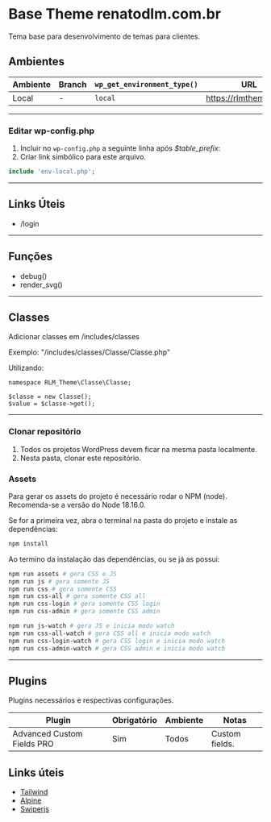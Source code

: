 # Base Theme renatodlm.com.br

Tema base para desenvolvimento de temas para clientes.

## Ambientes

| Ambiente | Branch | `wp_get_environment_type()` | URL                     |
| -------- | ------ | --------------------------- | ----------------------- |
| Local    | -      | `local`                     | https://rlmtheme.local/ |

---

### Editar wp-config.php

1. Incluir no `wp-config.php` a seguinte linha após _$table_prefix_:
2. Criar link simbólico para este arquivo.

```php
include 'env-local.php';
```

---

## Links Úteis

-  /login

---

## Funções

-  debug()
-  render_svg()

---

## Classes

Adicionar classes em /includes/classes

Exemplo: "/includes/classes/Classe/Classe.php"

Utilizando:

```
namespace RLM_Theme\Classe\Classe;

$classe = new Classe();
$value = $classe->get();

```

---

### Clonar repositório

1. Todos os projetos WordPress devem ficar na mesma pasta localmente.
2. Nesta pasta, clonar este repositório.

### Assets

Para gerar os assets do projeto é necessário rodar o NPM (node).
Recomenda-se a versão do Node 18.16.0.

Se for a primeira vez, abra o terminal na pasta do projeto e instale as dependências:

```bash
npm install
```

Ao termino da instalação das dependências, ou se já as possui:

```bash
npm run assets # gera CSS e JS
npm run js # gera somente JS
npm run css # gera somente CSS
npm run css-all # gera somente CSS all
npm run css-login # gera somente CSS login
npm run css-admin # gera somente CSS admin

npm run js-watch # gera JS e inicia modo watch
npm run css-all-watch # gera CSS all e inicia modo watch
npm run css-login-watch # gera CSS login e inicia modo watch
npm run css-admin-watch # gera CSS admin e inicia modo watch
```

---

## Plugins

Plugins necessários e respectivas configurações.

| Plugin                     | Obrigatório | Ambiente | Notas          |
| -------------------------- | ----------- | -------- | -------------- |
| Advanced Custom Fields PRO | Sim         | Todos    | Custom fields. |

## Links úteis

-  [Tailwind](https://tailwindcss.com/docs/installation)
-  [Alpine](https://alpinejs.dev/)
-  [Swiperjs](https://swiperjs.com/)
